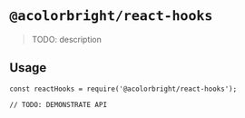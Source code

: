 # `@acolorbright/react-hooks`

> TODO: description

## Usage

```
const reactHooks = require('@acolorbright/react-hooks');

// TODO: DEMONSTRATE API
```
